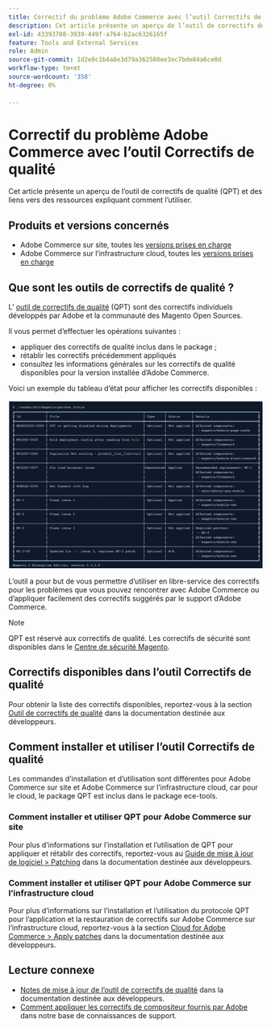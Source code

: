 ```yaml
---
title: Correctif du problème Adobe Commerce avec l’outil Correctifs de qualité
description: Cet article présente un aperçu de l’outil de correctifs de qualité (QPT) et des liens vers des ressources expliquant comment l’utiliser.
exl-id: 43393708-3939-449f-a764-b2ac6326165f
feature: Tools and External Services
role: Admin
source-git-commit: 1d2e0c1b4a8e3d79a362500ee3ec7bde84a6ce0d
workflow-type: tm+mt
source-wordcount: '358'
ht-degree: 0%

---
```


# Correctif du problème Adobe Commerce avec l’outil Correctifs de qualité

Cet article présente un aperçu de l’outil de correctifs de qualité (QPT) et des liens vers des ressources expliquant comment l’utiliser.

## Produits et versions concernés

* Adobe Commerce sur site, toutes les [versions prises en charge](https://magento.com/sites/default/files/magento-software-lifecycle-policy.pdf)
* Adobe Commerce sur l’infrastructure cloud, toutes les [ versions prises en charge](https://magento.com/sites/default/files/magento-software-lifecycle-policy.pdf)

## Que sont les outils de correctifs de qualité ?

L’ [outil de correctifs de qualité](https://github.com/magento/quality-patches) (QPT) sont des correctifs individuels développés par Adobe et la communauté des Magento Open Sources.

Il vous permet d’effectuer les opérations suivantes :

* appliquer des correctifs de qualité inclus dans le package ;
* rétablir les correctifs précédemment appliqués
* consultez les informations générales sur les correctifs de qualité disponibles pour la version installée d’Adobe Commerce.

Voici un exemple du tableau d’état pour afficher les correctifs disponibles :

![}Magento_Correctifs_list](assets/status_table.png)

L’outil a pour but de vous permettre d’utiliser en libre-service des correctifs pour les problèmes que vous pouvez rencontrer avec Adobe Commerce ou d’appliquer facilement des correctifs suggérés par le support d’Adobe Commerce.

>[!NOTE]
>
>QPT est réservé aux correctifs de qualité. Les correctifs de sécurité sont disponibles dans le [Centre de sécurité Magento](https://magento.com/security/patches).

## Correctifs disponibles dans l’outil Correctifs de qualité

Pour obtenir la liste des correctifs disponibles, reportez-vous à la section [Outil de correctifs de qualité](https://devdocs.magento.com/quality-patches/tool.html#patch-grid) dans la documentation destinée aux développeurs.

## Comment installer et utiliser l’outil Correctifs de qualité

Les commandes d’installation et d’utilisation sont différentes pour Adobe Commerce sur site et Adobe Commerce sur l’infrastructure cloud, car pour le cloud, le package QPT est inclus dans le package ece-tools.

### Comment installer et utiliser QPT pour Adobe Commerce sur site

Pour plus d’informations sur l’installation et l’utilisation de QPT pour appliquer et rétablir des correctifs, reportez-vous au [Guide de mise à jour de logiciel > Patching](https://devdocs.magento.com/guides/v2.4/comp-mgr/patching/mqp.html) dans la documentation destinée aux développeurs.

### Comment installer et utiliser QPT pour Adobe Commerce sur l’infrastructure cloud

Pour plus d’informations sur l’installation et l’utilisation du protocole QPT pour l’application et la restauration de correctifs sur Adobe Commerce sur l’infrastructure cloud, reportez-vous à la section [Cloud for Adobe Commerce > Apply patches](https://devdocs.magento.com/cloud/project/project-patch.html) dans la documentation destinée aux développeurs.

## Lecture connexe

* [Notes de mise à jour de l’outil de correctifs de qualité](https://devdocs.magento.com/quality-patches/release-notes.html) dans la documentation destinée aux développeurs.
* [Comment appliquer les correctifs de compositeur fournis par Adobe](/help/how-to/general/how-to-apply-a-composer-patch-provided-by-magento.md) dans notre base de connaissances de support.
